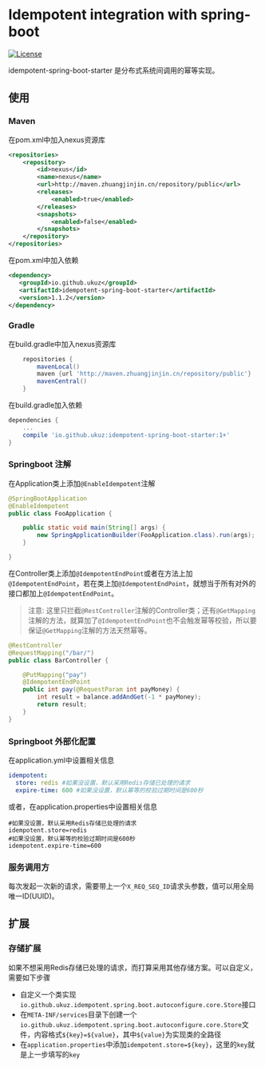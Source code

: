 # Idempotent integration with spring-boot
[![License](https://img.shields.io/badge/license-Apache%202-4EB1BA.svg)](https://www.apache.org/licenses/LICENSE-2.0.html)

idempotent-spring-boot-starter 是分布式系统间调用的幂等实现。

## 使用

### Maven

在pom.xml中加入nexus资源库

```xml
<repositories>
    <repository>
        <id>nexus</id>
        <name>nexus</name>
        <url>http://maven.zhuangjinjin.cn/repository/public</url>
        <releases>
            <enabled>true</enabled>
        </releases>
        <snapshots>
            <enabled>false</enabled>
        </snapshots>
    </repository>
</repositories>
```

在pom.xml中加入依赖

```xml
<dependency>
   <groupId>io.github.ukuz</groupId>
   <artifactId>idempotent-spring-boot-starter</artifactId>
   <version>1.1.2</version>
</dependency>
```

### Gradle

在build.gradle中加入nexus资源库

```groovy
    repositories {
        mavenLocal()
        maven {url 'http://maven.zhuangjinjin.cn/repository/public'}
        mavenCentral()
    }
```

在build.gradle加入依赖

```groovy
dependencies {
    ...
    compile 'io.github.ukuz:idempotent-spring-boot-starter:1+'
}
```

### Springboot 注解

在Application类上添加`@EnableIdempotent`注解

```java
@SpringBootApplication
@EnableIdempotent
public class FooApplication {

    public static void main(String[] args) {
        new SpringApplicationBuilder(FooApplication.class).run(args);
    }

}
```

在Controller类上添加`@IdempotentEndPoint`或者在方法上加`@IdempotentEndPoint`，若在类上加`@IdempotentEndPoint`，就想当于所有对外的接口都加上`@IdempotentEndPoint`。

> 注意: 这里只拦截`@RestController`注解的Controller类；还有`@GetMapping`注解的方法，就算加了`@IdempotentEndPoint`也不会触发幂等校验，所以要保证`@GetMapping`注解的方法天然幂等。

```java
@RestController
@RequestMapping("/bar/")
public class BarController {

    @PutMapping("pay")
    @IdempotentEndPoint
    public int pay(@RequestParam int payMoney) {
        int result = balance.addAndGet(-1 * payMoney);
        return result;
    }
}
```

### Springboot 外部化配置

在application.yml中设置相关信息

```yaml
idempotent:
  store: redis #如果没设置，默认采用Redis存储已处理的请求
  expire-time: 600 #如果没设置，默认幂等的校验过期时间是600秒
```

或者，在application.properties中设置相关信息

```properties
#如果没设置，默认采用Redis存储已处理的请求
idempotent.store=redis
#如果没设置，默认幂等的校验过期时间是600秒
idempotent.expire-time=600
```

### 服务调用方

每次发起一次新的请求，需要带上一个`X_REQ_SEQ_ID`请求头参数，值可以用全局唯一ID(UUID)。

## 扩展

### 存储扩展

如果不想采用Redis存储已处理的请求，而打算采用其他存储方案。可以自定义，需要如下步骤

* 自定义一个类实现`io.github.ukuz.idempotent.spring.boot.autoconfigure.core.Store`接口
* 在`META-INF/services`目录下创建一个`io.github.ukuz.idempotent.spring.boot.autoconfigure.core.Store`文件，内容格式`${key}=${value}`，其中`${value}`为实现类的全路径
* 在`application.properties`中添加`idempotent.store=${key}`，这里的`key`就是上一步填写的`key`





